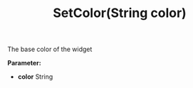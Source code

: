 ﻿---
uid: crmscript_ref_NSChatWidgetSettings_SetColor
title: SetColor(String color)
intellisense: NSChatWidgetSettings.SetColor
keywords: NSChatWidgetSettings, GetColor
so.topic: reference
---

The base color of the widget

**Parameter:** 
 - **color** String

